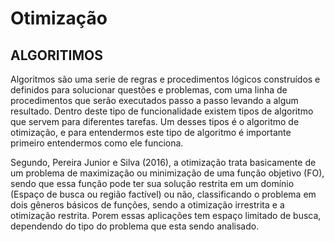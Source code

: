 <h1> Otimização </h1>


<h2>ALGORITIMOS</h2>

Algoritmos são uma serie de regras e procedimentos lógicos construídos e definidos para solucionar questões e problemas, com uma linha de procedimentos que serão executados passo a passo levando a algum resultado. Dentro deste tipo de funcionalidade existem tipos de algoritmo que servem para diferentes tarefas. Um desses tipos é o algoritmo de otimização, e para entendermos este tipo de algoritmo é importante primeiro entendermos como ele funciona.

Segundo, Pereira Junior e Silva (2016), a otimização trata basicamente de um problema de maximização ou minimização de uma função objetivo (FO), sendo que essa função pode ter sua solução restrita em um domínio (Espaço de busca ou região factível) ou não, classificando o problema em dois gêneros básicos de funções, sendo a otimização irrestrita e a otimização restrita. Porem essas aplicações tem espaço limitado de busca, dependendo do tipo do problema que esta sendo analisado.
